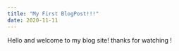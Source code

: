 ```yaml
---
title: "My First BlogPost!!!"
date: 2020-11-11
---
```


Hello and welcome to my blog site!
thanks for watching !
